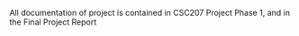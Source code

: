 All documentation of project is contained in CSC207 Project Phase 1, and in the Final Project Report
